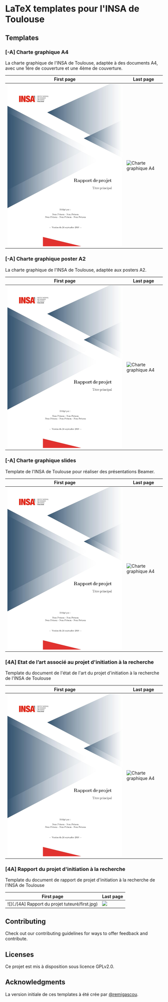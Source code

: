# LaTeX templates pour l'INSA de Toulouse

## Templates

### [-A] Charte graphique A4

La charte graphique de l'INSA de Toulouse, adaptée à des documents A4, avec une 1ère de couverture et une 4ème de couverture. 

| First page | Last page |
|-|-|
| ![Charte graphique A4](./[-A]&#32;Charte&#32;graphique&#32;A4/first.jpg) | ![Charte graphique A4](./[-A]&#32;Charte&#32;graphique&#32;A4/last.jpg) |


### [-A] Charte graphique poster A2

La charte graphique de l'INSA de Toulouse, adaptée aux posters A2.

| First page | Last page |
|-|-|
| ![Charte graphique A4](./[-A]&#32;Charte&#32;graphique&#32;A4/first.jpg) | ![Charte graphique A4](./[-A]&#32;Charte&#32;graphique&#32;A4/last.jpg) |


### [-A] Charte graphique slides

Template de l'INSA de Toulouse pour réaliser des présentations Beamer.

| First page | Last page |
|-|-|
| ![Charte graphique A4](./[-A]&#32;Charte&#32;graphique&#32;A4/first.jpg) | ![Charte graphique A4](./[-A]&#32;Charte&#32;graphique&#32;A4/last.jpg) |


### [4A] Etat de l’art associé au projet d'initiation à la recherche

Template du document de l'état de l'art du projet d'initiation à la recherche de l'INSA de Toulouse

| First page | Last page |
|-|-|
| ![Charte graphique A4](./[-A]&#32;Charte&#32;graphique&#32;A4/first.jpg) | ![Charte graphique A4](./[-A]&#32;Charte&#32;graphique&#32;A4/last.jpg) |


### [4A] Rapport du projet d'initiation à la recherche

Template du document de rapport de projet d'initiation à la recherche de l'INSA de Toulouse

| First page | Last page |
|-|-|
| ![](./[4A] Rapport du projet tuteuré/first.jpg) | ![](./) |


## Contributing

Check out our contributing guidelines for ways to offer feedback and contribute.


## Licenses

Ce projet est mis à disposition sous licence GPLv2.0.


## Acknowledgments

La version initiale de ces templates à été crée par [@remigascou](https://github.com/RemiGascou).
